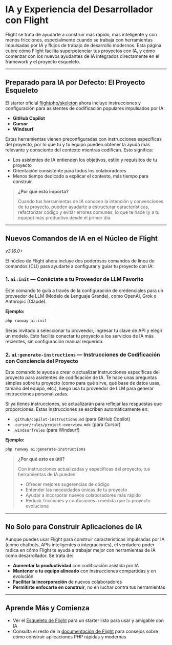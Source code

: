 # IA y Experiencia del Desarrollador con Flight

Flight se trata de ayudarte a construir más rápido, más inteligente y con menos fricciones, especialmente cuando se trabaja con herramientas impulsadas por IA y flujos de trabajo de desarrollo modernos. Esta página cubre cómo Flight facilita superpotenciar tus proyectos con IA, y cómo comenzar con los nuevos ayudantes de IA integrados directamente en el framework y el proyecto esqueleto.

---

## Preparado para IA por Defecto: El Proyecto Esqueleto

El starter oficial [flightphp/skeleton](https://github.com/flightphp/skeleton) ahora incluye instrucciones y configuración para asistentes de codificación populares impulsados por IA:

- **GitHub Copilot**
- **Cursor**
- **Windsurf**

Estas herramientas vienen preconfiguradas con instrucciones específicas del proyecto, por lo que tú y tu equipo pueden obtener la ayuda más relevante y consciente del contexto mientras codifican. Esto significa:

- Los asistentes de IA entienden los objetivos, estilo y requisitos de tu proyecto
- Orientación consistente para todos los colaboradores
- Menos tiempo dedicado a explicar el contexto, más tiempo para construir

> **¿Por qué esto importa?**
>
> Cuando tus herramientas de IA conocen la intención y convenciones de tu proyecto, pueden ayudarte a estructurar características, refactorizar código y evitar errores comunes, lo que te hace (y a tu equipo) más productivo desde el primer día.

---

## Nuevos Comandos de IA en el Núcleo de Flight

_v3.16.0+_

El núcleo de Flight ahora incluye dos poderosos comandos de línea de comandos (CLI) para ayudarte a configurar y guiar tu proyecto con IA:

### 1. `ai:init` — Conéctate a tu Proveedor de LLM Favorito

Este comando te guía a través de la configuración de credenciales para un proveedor de LLM (Modelo de Lenguaje Grande), como OpenAI, Grok o Anthropic (Claude).

**Ejemplo:**
```bash
php runway ai:init
```
Serás invitado a seleccionar tu proveedor, ingresar tu clave de API y elegir un modelo. Esto facilita conectar tu proyecto a los servicios de IA más recientes, sin configuración manual requerida.

### 2. `ai:generate-instructions` — Instrucciones de Codificación con Conciencia del Proyecto

Este comando te ayuda a crear o actualizar instrucciones específicas del proyecto para asistentes de codificación de IA. Te hace unas preguntas simples sobre tu proyecto (como para qué sirve, qué base de datos usas, tamaño del equipo, etc.), luego usa tu proveedor de LLM para generar instrucciones personalizadas.

Si ya tienes instrucciones, se actualizarán para reflejar las respuestas que proporciones. Estas instrucciones se escriben automáticamente en:
- `.github/copilot-instructions.md` (para GitHub Copilot)
- `.cursor/rules/project-overview.mdc` (para Cursor)
- `.windsurfrules` (para Windsurf)

**Ejemplo:**
```bash
php runway ai:generate-instructions
```

> **¿Por qué esto es útil?**
>
> Con instrucciones actualizadas y específicas del proyecto, tus herramientas de IA pueden:
> - Ofrecer mejores sugerencias de código
> - Entender las necesidades únicas de tu proyecto
> - Ayudar a incorporar nuevos colaboradores más rápido
> - Reducir fricciones y confusiones a medida que tu proyecto evoluciona

---

## No Solo para Construir Aplicaciones de IA

Aunque puedes usar Flight para construir características impulsadas por IA (como chatbots, APIs inteligentes o integraciones), el verdadero poder radica en cómo Flight te ayuda a trabajar mejor con herramientas de IA como desarrollador. Se trata de:

- **Aumentar la productividad** con codificación asistida por IA
- **Mantener a tu equipo alineado** con instrucciones compartidas y en evolución
- **Facilitar la incorporación** de nuevos colaboradores
- **Permitirte enfocarte en construir**, no en luchar contra tus herramientas

---

## Aprende Más y Comienza

- Ver el [Esqueleto de Flight](https://github.com/flightphp/skeleton) para un starter listo para usar y amigable con IA
- Consulta el resto de la [documentación de Flight](/learn) para consejos sobre cómo construir aplicaciones PHP rápidas y modernas